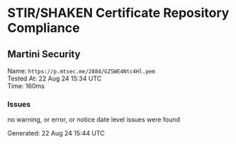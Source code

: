 # STIR/SHAKEN Certificate Repository Compliance

## Martini Security

Name: `https://p.mtsec.me/2884/GZSWE4Ntc4Hl.pem`\
Tested At: 22 Aug 24 15:34 UTC\
Time: 160ms

### Issues

no warning, or error, or notice date level issues were found

Generated: 22 Aug 24 15:44 UTC
